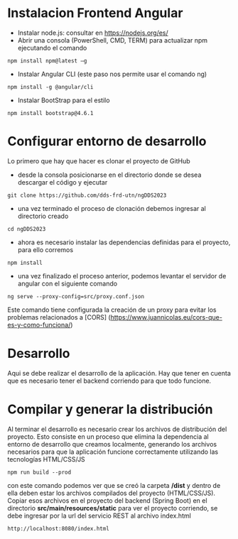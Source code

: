 # Instalacion Frontend Angular
+ Instalar node.js: consultar en https://nodejs.org/es/
+ Abrir una consola (PowerShell, CMD, TERM) para actualizar npm ejecutando el comando
```
npm install npm@latest –g
```
+ Instalar Angular CLI (este paso nos permite usar el comando ng)
```
npm install -g @angular/cli
```
+ Instalar BootStrap para el estilo
```
npm install bootstrap@4.6.1
```
# Configurar entorno de desarrollo
Lo primero que hay que hacer es clonar el proyecto de GitHub
+ desde la consola posicionarse en el directorio donde se desea descargar el código y ejecutar
```
git clone https://github.com/dds-frd-utn/ngDDS2023
```
+ una vez terminado el proceso de clonación debemos ingresar al directorio creado
```
cd ngDDS2023
```
+ ahora es necesario instalar las dependencias definidas para el proyecto, para ello corremos
```
npm install
```
+ una vez finalizado el proceso anterior, podemos levantar el servidor de angular con el siguiente comando
```
ng serve --proxy-config=src/proxy.conf.json
```
Este comando tiene configurada la creación de un proxy para evitar los problemas relacionados a [CORS] (https://www.juannicolas.eu/cors-que-es-y-como-funciona/)

# Desarrollo
Aqui se debe realizar el desarrollo de la aplicación. Hay que tener en cuenta que es necesario tener el backend corriendo para que todo funcione.

# Compilar y generar la distribución 
Al terminar el desarrollo es necesario crear los archivos de distribución del proyecto. Esto consiste en un proceso que elimina la dependencia al entorno de desarrollo que creamos localmente, generando los archivos necesarios para que la aplicación funcione correctamente utilizando las tecnologías HTML/CSS/JS
```
npm run build --prod
```
con este comando podemos ver que se creó la carpeta **/dist** y dentro de ella deben estar los archivos compilados del proyecto (HTML/CSS/JS).
Copiar esos archivos en el proyecto del backend (Spring Boot) en el directorio **src/main/resources/static** 
para ver el proyecto corriendo, se debe ingresar por la url del servicio REST al archivo index.html
```
http://localhost:8080/index.html
```

